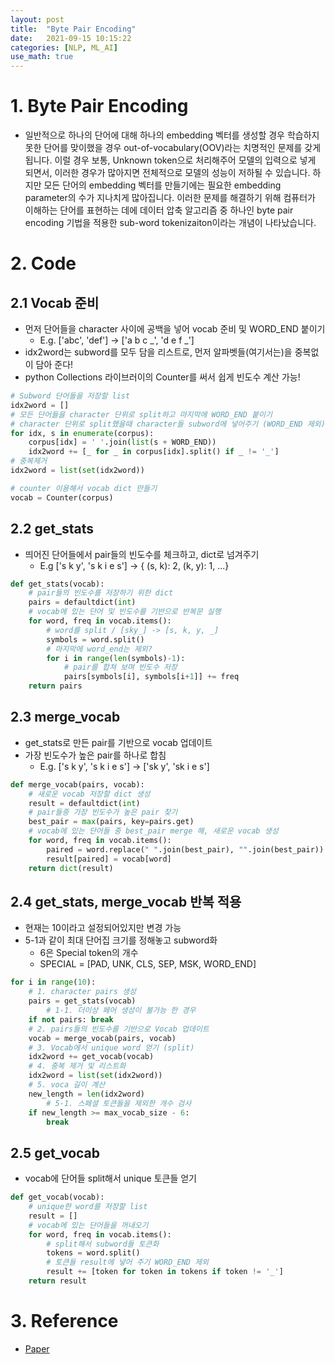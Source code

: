 ```yaml
---
layout: post
title:  "Byte Pair Encoding"
date:   2021-09-15 10:15:22
categories: [NLP, ML_AI]
use_math: true
---
```


# 1. Byte Pair Encoding
* 일반적으로 하나의 단어에 대해 하나의 embedding 벡터를 생성할 경우 학습하지 못한 단어를 맞이했을 경우 out-of-vocabulary(OOV)라는 치명적인 문제를 갖게 됩니다. 이럴 경우 보통, Unknown token으로 처리해주어 모델의 입력으로 넣게 되면서, 이러한 경우가 많아지면 전체적으로 모델의 성능이 저하될 수 있습니다. 하지만 모든 단어의 embedding 벡터를 만들기에는 필요한 embedding parameter의 수가 지나치게 많아집니다. 이러한 문제를 해결하기 위해 컴퓨터가 이해하는 단어를 표현하는 데에 데이터 압축 알고리즘 중 하나인 byte pair encoding 기법을 적용한 sub-word tokenizaiton이라는 개념이 나타났습니다.

# 2. Code
## 2.1 Vocab 준비
* 먼저 단어들을 character 사이에 공백을 넣어 vocab 준비 및 WORD_END 붙이기
    * E.g. ['abc', 'def'] $\rightarrow$ ['a b c _', 'd e f _']
* idx2word는 subword를 모두 담을 리스트로, 먼저 알파벳들(여기서는)을 중복없이 담아 준다!
* python Collections 라이브러이의 Counter를 써서 쉽게 빈도수 계산 가능!

```python
# Subword 단어들을 저장할 list
idx2word = []
# 모든 단어들을 character 단위로 split하고 마지막에 WORD_END 붙이기
# character 단위로 split했을때 character들 subword에 넣어주기 (WORD_END 제외)
for idx, s in enumerate(corpus):
    corpus[idx] = ' '.join(list(s + WORD_END))
    idx2word += [_ for _ in corpus[idx].split() if _ != '_']
# 중복제거
idx2word = list(set(idx2word))

# counter 이용해서 vocab dict 만들기
vocab = Counter(corpus)
```

## 2.2 get_stats
* 띄어진 단어들에서 pair들의 빈도수를 체크하고, dict로 넘겨주기
    * E.g ['s k y', 's k i e s'] $\rightarrow$ { (s, k): 2, (k, y): 1, ...}

```python
def get_stats(vocab):
    # pair들의 빈도수를 저장하기 위한 dict
    pairs = defaultdict(int)
    # vocab에 있는 단어 및 빈도수를 기반으로 반복문 실행
    for word, freq in vocab.items():
        # word를 split / [sky_] -> [s, k, y, _]
        symbols = word.split()
        # 마지막에 word_end는 제외?
        for i in range(len(symbols)-1):
            # pair를 합쳐 보며 빈도수 저장
            pairs[symbols[i], symbols[i+1]] += freq
    return pairs
```
## 2.3 merge_vocab
* get_stats로 만든 pair를 기반으로 vocab 업데이트
* 가장 빈도수가 높은 pair를 하나로 합침
    * E.g. ['s k y', 's k i e s'] $\rightarrow$ ['sk y', 'sk i e s']

```python
def merge_vocab(pairs, vocab):
    # 새로운 vocab 저장할 dict 생성
    result = defaultdict(int)
    # pair들중 가장 빈도수가 높은 pair 찾기
    best_pair = max(pairs, key=pairs.get)
    # vocab에 있는 단어들 중 best_pair merge 해, 새로운 vocab 생성
    for word, freq in vocab.items():
        paired = word.replace(" ".join(best_pair), "".join(best_pair))
        result[paired] = vocab[word]
    return dict(result)
```

## 2.4 get_stats, merge_vocab 반복 적용
* 현재는 10이라고 설정되어있지만 변경 가능
* 5-1과 같이 최대 단어집 크기를 정해놓고 subword화
    * 6은 Special token의 개수
    * SPECIAL = [PAD, UNK, CLS, SEP, MSK, WORD_END]
```python
for i in range(10):
    # 1. character pairs 생성
    pairs = get_stats(vocab)  
        # 1-1. 더이상 페어 생성이 불가능 한 경우
    if not pairs: break
    # 2. pairs들의 빈도수를 기반으로 Vocab 업데이트
    vocab = merge_vocab(pairs, vocab)
    # 3. Vocab에서 unique word 얻기 (split)
    idx2word += get_vocab(vocab)
    # 4. 중복 제거 및 리스트화
    idx2word = list(set(idx2word))
    # 5. voca 길이 계산
    new_length = len(idx2word)
        # 5-1. 스페셜 토큰들을 제외한 개수 검사
    if new_length >= max_vocab_size - 6:
        break
```

## 2.5 get_vocab
* vocab에 단어들 split해서 unique 토큰들 얻기

```python
def get_vocab(vocab):
    # unique한 word를 저장할 list
    result = []
    # vocab에 있는 단어들을 꺼내오기
    for word, freq in vocab.items():
        # split해서 subword들 토큰화
        tokens = word.split()
        # 토큰들 result에 넣어 주기 WORD_END 제외
        result += [token for token in tokens if token != '_']
    return result
```

# 3. Reference
* [Paper](https://arxiv.org/pdf/1508.07909.pdf)